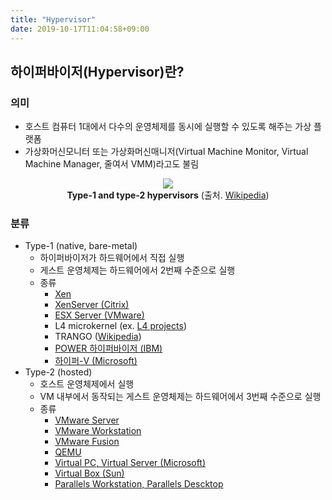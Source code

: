 ```yaml
---
title: "Hypervisor"
date: 2019-10-17T11:04:58+09:00
---
```


## 하이퍼바이저(Hypervisor)란?

### 의미
- 호스트 컴퓨터 1대에서 다수의 운영체제를 동시에 실행할 수 있도록 해주는 가상 플랫폼
- 가상화머신모니터 또는 가상화머신매니저(Virtual Machine Monitor, Virtual Machine Manager, 줄여서 VMM)라고도 불림

<div style="text-align:center" >
    <img src="https://github.com/pirate-kor/pirate-posts/blob/master/static/images/hypervisor.png" />
    <div><b>Type-1 and type-2 hypervisors</b> (출처. <a href="https://en.wikipedia.org/wiki/Hypervisor">Wikipedia</a>)</div>
</div>

### 분류
- Type-1 (native, bare-metal)
    - 하이퍼바이저가 하드웨어에서 직접 실행
    - 게스트 운영체제는 하드웨어에서 2번째 수준으로 실행
    - 종류
        - [Xen](https://xenproject.org)
        - [XenServer (Citrix)](https://xenserver.org)
        - [ESX Server (VMware)](https://www.vmware.com/kr/products/vsphere.html)
        - L4 microkernel (ex. [L4 projects](http://www.l4hq.org))
        - TRANGO ([Wikipedia](https://en.wikipedia.org/wiki/Trango_Virtual_Processors))
        - [POWER 하이퍼바이저 (IBM)](https://www.ibm.com/support/knowledgecenter/en/POWER6/iphb2/iphb2hypervisor.htm)
        - [하이퍼-V (Microsoft)](https://docs.microsoft.com/ko-kr/virtualization/hyper-v-on-windows)
- Type-2 (hosted)
    - 호스트 운영체제에서 실행
    - VM 내부에서 동작되는 게스트 운영체제는 하드웨어에서 3번째 수준으로 실행
    - 종류
        - [VMware Server](https://www.vmware.com/kr/products/vcenter-server.html)
        - [VMware Workstation](https://www.vmware.com/kr/products/workstation-pro.html)
        - [VMware Fusion](https://www.vmware.com/kr/products/fusion.html)
        - [QEMU](https://www.qemu.org)
        - [Virtual PC, Virtual Server (Microsoft)](https://azure.microsoft.com/ko-kr/services/virtual-machines)
        - [Virtual Box (Sun)](https://www.virtualbox.org)
        - [Parallels Workstation, Parallels Descktop](https://www.parallels.com/kr/)